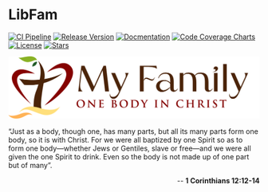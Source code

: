 # LibFam

[![CI Pipeline](https://github.com/myfamilyorg/libfam/actions/workflows/main.yml/badge.svg)](https://github.com/myfamilyorg/libfam/actions/workflows/main.yml)
[![Release Version](https://img.shields.io/github/v/release/myfamilyorg/libfam.svg?color=blue)](https://github.com/myfamilyorg/libfam/releases)
[![Docmentation](https://img.shields.io/static/v1?label=Documentation&message=Github+Pages&color=orange)](https://myfamilyorg.github.io/libfam/)
[![Code Coverage Charts](https://img.shields.io/static/v1?label=Code%20Coverage%20Charts&message=58.08%&color=purple)](https://myfamilyorg.github.io/libfam/code_coverage.html)
[![License](https://img.shields.io/github/license/myfamilyorg/libfam.svg)](https://github.com/myfamilyorg/libfam/blob/master/LICENSE)
[![Stars](https://img.shields.io/github/stars/myfamilyorg/libfam.svg?style=social)](https://github.com/myfamilyorg/libfam/stargazers)

<p align="center">
    <img src="docs/MyFamilyLogo.png" alt="Logo">
</p>

“Just as a body, though one, has many parts, but all its many parts form one body, so it is with Christ. For we were all baptized by one Spirit so as to form one body—whether Jews or Gentiles, slave or free—and we were all given the one Spirit to drink. Even so the body is not made up of one part but of many”.

<p align="right">
-- <strong>1 Corinthians 12:12-14</strong>
</p>
